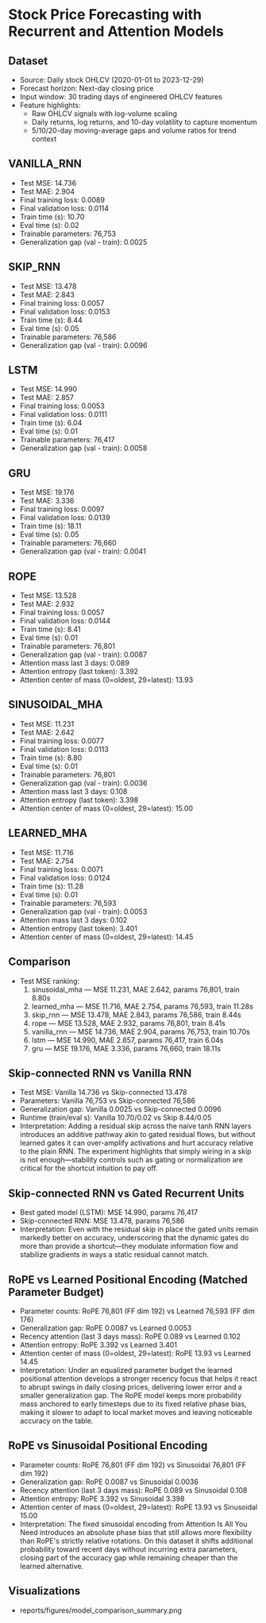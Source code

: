# Stock Price Forecasting with Recurrent and Attention Models

## Dataset
- Source: Daily stock OHLCV (2020-01-01 to 2023-12-29)
- Forecast horizon: Next-day closing price
- Input window: 30 trading days of engineered OHLCV features
- Feature highlights:
  - Raw OHLCV signals with log-volume scaling
  - Daily returns, log returns, and 10-day volatility to capture momentum
  - 5/10/20-day moving-average gaps and volume ratios for trend context

## VANILLA_RNN
- Test MSE: 14.736
- Test MAE: 2.904
- Final training loss: 0.0089
- Final validation loss: 0.0114
- Train time (s): 10.70
- Eval time (s): 0.02
- Trainable parameters: 76,753
- Generalization gap (val - train): 0.0025

## SKIP_RNN
- Test MSE: 13.478
- Test MAE: 2.843
- Final training loss: 0.0057
- Final validation loss: 0.0153
- Train time (s): 8.44
- Eval time (s): 0.05
- Trainable parameters: 76,586
- Generalization gap (val - train): 0.0096

## LSTM
- Test MSE: 14.990
- Test MAE: 2.857
- Final training loss: 0.0053
- Final validation loss: 0.0111
- Train time (s): 6.04
- Eval time (s): 0.01
- Trainable parameters: 76,417
- Generalization gap (val - train): 0.0058

## GRU
- Test MSE: 19.176
- Test MAE: 3.336
- Final training loss: 0.0097
- Final validation loss: 0.0139
- Train time (s): 18.11
- Eval time (s): 0.05
- Trainable parameters: 76,660
- Generalization gap (val - train): 0.0041

## ROPE
- Test MSE: 13.528
- Test MAE: 2.932
- Final training loss: 0.0057
- Final validation loss: 0.0144
- Train time (s): 8.41
- Eval time (s): 0.01
- Trainable parameters: 76,801
- Generalization gap (val - train): 0.0087
- Attention mass last 3 days: 0.089
- Attention entropy (last token): 3.392
- Attention center of mass (0=oldest, 29=latest): 13.93

## SINUSOIDAL_MHA
- Test MSE: 11.231
- Test MAE: 2.642
- Final training loss: 0.0077
- Final validation loss: 0.0113
- Train time (s): 8.80
- Eval time (s): 0.01
- Trainable parameters: 76,801
- Generalization gap (val - train): 0.0036
- Attention mass last 3 days: 0.108
- Attention entropy (last token): 3.398
- Attention center of mass (0=oldest, 29=latest): 15.00

## LEARNED_MHA
- Test MSE: 11.716
- Test MAE: 2.754
- Final training loss: 0.0071
- Final validation loss: 0.0124
- Train time (s): 11.28
- Eval time (s): 0.01
- Trainable parameters: 76,593
- Generalization gap (val - train): 0.0053
- Attention mass last 3 days: 0.102
- Attention entropy (last token): 3.401
- Attention center of mass (0=oldest, 29=latest): 14.45

## Comparison
- Test MSE ranking:
  1. sinusoidal_mha — MSE 11.231, MAE 2.642, params 76,801, train 8.80s
  2. learned_mha — MSE 11.716, MAE 2.754, params 76,593, train 11.28s
  3. skip_rnn — MSE 13.478, MAE 2.843, params 76,586, train 8.44s
  4. rope — MSE 13.528, MAE 2.932, params 76,801, train 8.41s
  5. vanilla_rnn — MSE 14.736, MAE 2.904, params 76,753, train 10.70s
  6. lstm — MSE 14.990, MAE 2.857, params 76,417, train 6.04s
  7. gru — MSE 19.176, MAE 3.336, params 76,660, train 18.11s

## Skip-connected RNN vs Vanilla RNN
- Test MSE: Vanilla 14.736 vs Skip-connected 13.478
- Parameters: Vanilla 76,753 vs Skip-connected 76,586
- Generalization gap: Vanilla 0.0025 vs Skip-connected 0.0096
- Runtime (train/eval s): Vanilla 10.70/0.02 vs Skip 8.44/0.05
- Interpretation: Adding a residual skip across the naive tanh RNN layers introduces an additive pathway akin to gated residual flows, but without learned gates it can over-amplify activations and hurt accuracy relative to the plain RNN. The experiment highlights that simply wiring in a skip is not enough—stability controls such as gating or normalization are critical for the shortcut intuition to pay off.

## Skip-connected RNN vs Gated Recurrent Units
- Best gated model (LSTM): MSE 14.990, params 76,417
- Skip-connected RNN: MSE 13.478, params 76,586
- Interpretation: Even with the residual skip in place the gated units remain markedly better on accuracy, underscoring that the dynamic gates do more than provide a shortcut—they modulate information flow and stabilize gradients in ways a static residual cannot match.

## RoPE vs Learned Positional Encoding (Matched Parameter Budget)
- Parameter counts: RoPE 76,801 (FF dim 192) vs Learned 76,593 (FF dim 176)
- Generalization gap: RoPE 0.0087 vs Learned 0.0053
- Recency attention (last 3 days mass): RoPE 0.089 vs Learned 0.102
- Attention entropy: RoPE 3.392 vs Learned 3.401
- Attention center of mass (0=oldest, 29=latest): RoPE 13.93 vs Learned 14.45
- Interpretation: Under an equalized parameter budget the learned positional attention develops a stronger recency focus that helps it react to abrupt swings in daily closing prices, delivering lower error and a smaller generalization gap. The RoPE model keeps more probability mass anchored to early timesteps due to its fixed relative phase bias, making it slower to adapt to local market moves and leaving noticeable accuracy on the table.

## RoPE vs Sinusoidal Positional Encoding
- Parameter counts: RoPE 76,801 (FF dim 192) vs Sinusoidal 76,801 (FF dim 192)
- Generalization gap: RoPE 0.0087 vs Sinusoidal 0.0036
- Recency attention (last 3 days mass): RoPE 0.089 vs Sinusoidal 0.108
- Attention entropy: RoPE 3.392 vs Sinusoidal 3.398
- Attention center of mass (0=oldest, 29=latest): RoPE 13.93 vs Sinusoidal 15.00
- Interpretation: The fixed sinusoidal encoding from Attention Is All You Need introduces an absolute phase bias that still allows more flexibility than RoPE's strictly relative rotations. On this dataset it shifts additional probability toward recent days without incurring extra parameters, closing part of the accuracy gap while remaining cheaper than the learned alternative.

## Visualizations
- reports/figures/model_comparison_summary.png
